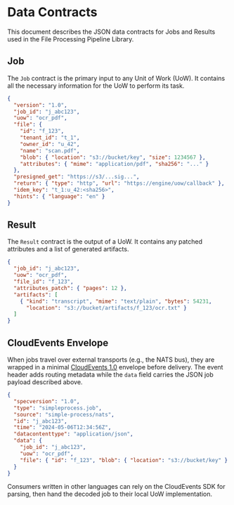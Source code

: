 # Data Contracts

This document describes the JSON data contracts for Jobs and Results used in the File Processing Pipeline Library.

## Job

The `Job` contract is the primary input to any Unit of Work (UoW). It contains all the necessary information for the UoW to perform its task.

```json
{
  "version": "1.0",
  "job_id": "j_abc123",
  "uow": "ocr_pdf",
  "file": {
    "id": "f_123",
    "tenant_id": "t_1",
    "owner_id": "u_42",
    "name": "scan.pdf",
    "blob": { "location": "s3://bucket/key", "size": 1234567 },
    "attributes": { "mime": "application/pdf", "sha256": "..." }
  },
  "presigned_get": "https://s3/...sig...",
  "return": { "type": "http", "url": "https://engine/uow/callback" },
  "idem_key": "t_1:u_42:<sha256>",
  "hints": { "language": "en" }
}
```

## Result

The `Result` contract is the output of a UoW. It contains any patched attributes and a list of generated artifacts.

```json
{
  "job_id": "j_abc123",
  "uow": "ocr_pdf",
  "file_id": "f_123",
  "attributes_patch": { "pages": 12 },
  "artifacts": [
    { "kind": "transcript", "mime": "text/plain", "bytes": 54231,
      "location": "s3://bucket/artifacts/f_123/ocr.txt" }
  ]
}
```

## CloudEvents Envelope

When jobs travel over external transports (e.g., the NATS bus), they are wrapped in a minimal [CloudEvents 1.0](https://cloudevents.io) envelope before delivery. The event header adds routing metadata while the `data` field carries the JSON job payload described above.

```json
{
  "specversion": "1.0",
  "type": "simpleprocess.job",
  "source": "simple-process/nats",
  "id": "j_abc123",
  "time": "2024-05-06T12:34:56Z",
  "datacontenttype": "application/json",
  "data": {
    "job_id": "j_abc123",
    "uow": "ocr_pdf",
    "file": { "id": "f_123", "blob": { "location": "s3://bucket/key" } }
  }
}
```

Consumers written in other languages can rely on the CloudEvents SDK for parsing, then hand the decoded job to their local UoW implementation.

